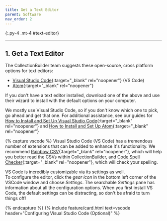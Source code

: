 ```yaml
---
title: Get a Text Editor
parent: Software
nav_order: 2
---
```


{:.py-4 .mt-4 #text-editor}
***

## 1. Get a Text Editor

The CollectionBuilder team suggests these open-source, cross platform options for text editors:

- [Visual Studio Code](https://code.visualstudio.com/){:target="_blank" rel="noopener"} (VS Code)
- [Atom](https://atom.io/){:target="_blank" rel="noopener"}

If you don't have a text editor installed, download one of the above and use their wizard to install with the default options on your computer.

We mostly use Visual Studio Code, so if you don't know which one to pick, go ahead and get that one. 
For additional assistance, see our guides for [How to Install and Set Up Visual Studio Code](https://lib-static.github.io/howto/howtos/visualstudiocode.html){:target="_blank" rel="noopener"} and [How to Install and Set Up Atom](https://lib-static.github.io/howto/howtos/installatom.html){:target="_blank" rel="noopener"}

{% capture vscode %}
Visual Studio Code (VS Code) has a tremendous number of extensions that can be added to enhance it's functionality. 
We recommend [Rainbow CSV](https://marketplace.visualstudio.com/items?itemName=mechatroner.rainbow-csv){:target="_blank" rel="noopener"}, which will help you better read the CSVs within CollectionBuilder, and [Code Spell Checker](https://marketplace.visualstudio.com/items?itemName=streetsidesoftware.code-spell-checker){:target="_blank" rel="noopener"}, which will check your spelling. 

VS Code is incredibly customizable via its settings as well.  
To configure the editor, click the *gear icon* in the bottom left corner of the VSCode window and choose *Settings*.
The searchable *Settings* pane has information about all the configuration options.
When you first install VS Code, the default settings can be distracting, so don't be afraid to turn things off!

{% endcapture %}
{% include feature/card.html text=vscode header="Configuring Visual Studio Code (Optional)" %}

